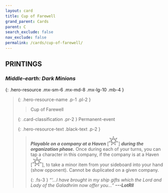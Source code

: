 ```yaml
---
layout: card
title: Cup of Farewell
grand_parent: Cards
parent: C
search_exclude: false
nav_exclude: false
permalink: /cards/cup-of-farewell/
---
```


## PRINTINGS


### _Middle-earth: Dark Minions_

{: .hero-resource .mx-sm-6 .mx-md-8 .mx-lg-10 .mb-4 }
> {: .hero-resource-name .p-1 .pl-2 }
> > <div class="card-mp"></div>
> > <div class="card-name">Cup of Farewell</div>
>
> {: .card-classification .pr-2 }
> Permanent-event
>
> {: .hero-resource-text .black-text .p-2 }
> > ***Playable on a company at a Haven*** <nobr>[<img src="/assets/images/free-haven.svg">]</nobr> ***during the organization phase.*** Once during each of your turns, you can tap a character in this company, if the company is at a Haven <nobr>[<img src="/assets/images/free-haven.svg">]</nobr>, to take a minor item from your sideboard into your hand (show opponent). Cannot be duplicated on a given company.   
> > 
> > {: .fs-3 } 
> > _“‘...I have brought in my ship gifts which the Lord and Lady of the Galadhrim now offer you...”_ ***---&#65279;LotRII***  
> 
